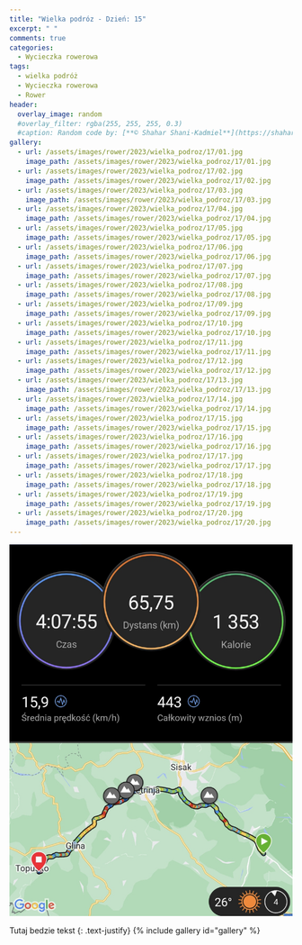 ```yaml
---
title: "Wielka podróz - Dzień: 15"
excerpt: " "
comments: true
categories:
  - Wycieczka rowerowa
tags:
  - wielka podróż
  - Wycieczka rowerowa
  - Rower
header:
  overlay_image: random
  #overlay_filter: rgba(255, 255, 255, 0.3)
  #caption: Random code by: [**© Shahar Shani-Kadmiel**](https://shaharkadmiel.github.io)"
gallery:
  - url: /assets/images/rower/2023/wielka_podroz/17/01.jpg
    image_path: /assets/images/rower/2023/wielka_podroz/17/01.jpg
  - url: /assets/images/rower/2023/wielka_podroz/17/02.jpg
    image_path: /assets/images/rower/2023/wielka_podroz/17/02.jpg
  - url: /assets/images/rower/2023/wielka_podroz/17/03.jpg
    image_path: /assets/images/rower/2023/wielka_podroz/17/03.jpg
  - url: /assets/images/rower/2023/wielka_podroz/17/04.jpg
    image_path: /assets/images/rower/2023/wielka_podroz/17/04.jpg
  - url: /assets/images/rower/2023/wielka_podroz/17/05.jpg
    image_path: /assets/images/rower/2023/wielka_podroz/17/05.jpg
  - url: /assets/images/rower/2023/wielka_podroz/17/06.jpg
    image_path: /assets/images/rower/2023/wielka_podroz/17/06.jpg
  - url: /assets/images/rower/2023/wielka_podroz/17/07.jpg
    image_path: /assets/images/rower/2023/wielka_podroz/17/07.jpg
  - url: /assets/images/rower/2023/wielka_podroz/17/08.jpg
    image_path: /assets/images/rower/2023/wielka_podroz/17/08.jpg
  - url: /assets/images/rower/2023/wielka_podroz/17/09.jpg
    image_path: /assets/images/rower/2023/wielka_podroz/17/09.jpg
  - url: /assets/images/rower/2023/wielka_podroz/17/10.jpg
    image_path: /assets/images/rower/2023/wielka_podroz/17/10.jpg
  - url: /assets/images/rower/2023/wielka_podroz/17/11.jpg
    image_path: /assets/images/rower/2023/wielka_podroz/17/11.jpg
  - url: /assets/images/rower/2023/wielka_podroz/17/12.jpg
    image_path: /assets/images/rower/2023/wielka_podroz/17/12.jpg
  - url: /assets/images/rower/2023/wielka_podroz/17/13.jpg
    image_path: /assets/images/rower/2023/wielka_podroz/17/13.jpg
  - url: /assets/images/rower/2023/wielka_podroz/17/14.jpg
    image_path: /assets/images/rower/2023/wielka_podroz/17/14.jpg
  - url: /assets/images/rower/2023/wielka_podroz/17/15.jpg
    image_path: /assets/images/rower/2023/wielka_podroz/17/15.jpg
  - url: /assets/images/rower/2023/wielka_podroz/17/16.jpg
    image_path: /assets/images/rower/2023/wielka_podroz/17/16.jpg
  - url: /assets/images/rower/2023/wielka_podroz/17/17.jpg
    image_path: /assets/images/rower/2023/wielka_podroz/17/17.jpg
  - url: /assets/images/rower/2023/wielka_podroz/17/18.jpg
    image_path: /assets/images/rower/2023/wielka_podroz/17/18.jpg
  - url: /assets/images/rower/2023/wielka_podroz/17/19.jpg
    image_path: /assets/images/rower/2023/wielka_podroz/17/19.jpg
  - url: /assets/images/rower/2023/wielka_podroz/17/20.jpg
    image_path: /assets/images/rower/2023/wielka_podroz/17/20.jpg
---
```

![mapka](/assets/images/rower/2023/wielka_podroz/17/mapka.png)

Tutaj bedzie tekst
{: .text-justify}
{% include gallery id="gallery" %}
